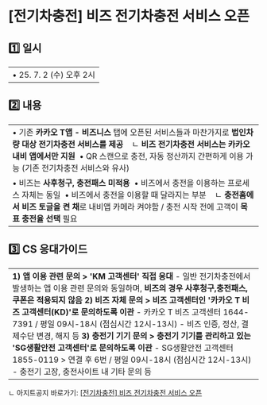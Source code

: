 # [전기차충전] 비즈 전기차충전 서비스 오픈

1️⃣ **일시**
----------

|  |
| --- |
| • 25. 7. 2 (수) 오후 2시 |

2️⃣ **내용**
----------

|  |
| --- |
| • 기존 **카카오 T앱 - 비즈니스** 탭에 오픈된 서비스들과 마찬가지로 **법인차량 대상 전기차충전 서비스를 제공**    ㄴ **비즈 전기차충전 서비스는 카카오내비 앱에서만 지원**  • QR 스캔으로 충전, 자동 정산까지 간편하게 이용 가능 (기존 전기차충전 서비스와 유사) |
| • 비즈는 **사후청구, 충전패스 미적용**  • 비즈에서 충전을 이용하는 프로세스 자체는 동일  • 비즈에서 충전을 이용할 때 달라지는 부분    ㄴ **충전홈에서 비즈 토글을 켠 채**로 내비앱 카메라 켜야함 / 충전 시작 전에 고객이 **목표 충전율 선택** 필요 |

3️⃣ **CS 응대가이드**
----------------

|  |
| --- |
| **1) 앱 이용 관련 문의 > 'KM 고객센터' 직접 응대**  - 일반 전기차충전에서 발생하는 앱 이용 관련 문의와 동일하며, **비즈의 경우 사후청구,충전패스,쿠폰은 적용되지 않음**    **2) 비즈 자체 문의 > 비즈 고객센터인 '카카오 T 비즈 고객센터(KD)'로 문의하도록 이관**  - 카카오 T 비즈 고객센터 1644-7391 / 평일 09시-18시 (점심시간 12시-13시)  - 비즈 인증, 정산, 결제수단 변경, 해지 등    **3) 충전기 기기 문의 > 충전기 기기를 관리하고 있는 'SG생활안전 고객센터'로 문의하도록 이관**  - SG생활안전 고객센터 1855-0119 > 연결 후 6번 / 평일 09시-18시 (점심시간 12시-13시)  - 충전기 고장, 충전사이트 내 기타 문의 등 |

ㄴ 아지트공지 바로가기: [[전기차충전] 비즈 전기차충전 서비스 오픈](https://ext.agit.in/g/300050587/wall/433255733)

 